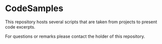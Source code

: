 # CodeSamples

This repository hosts several scripts that are taken from projects to present code excerpts. 

For questions or remarks please contact the holder of this repository.
